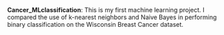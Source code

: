 **Cancer_MLclassification**: This is my first machine learning project. I compared the use of k-nearest neighbors and Naive Bayes in performing binary classification on the Wisconsin Breast Cancer dataset.

